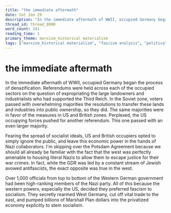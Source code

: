 ```yaml
---
title: "the immediate aftermath"
date: Sat Jan 29
description: "In the immediate aftermath of WWII, occupied Germany began the process of denazification."
thread_id: thread_0900
word_count: 241
reading_time: 1
primary_theme: marxism_historical materialism
tags: ["marxism_historical materialism", "fascism analysis", "political economy", "covid_public health politics", "organizational theory"]
---
```


# the immediate aftermath

In the immediate aftermath of WWII, occupied Germany began the process of denazification. Referendums were held across each of the occupied sectors on the question of expropriating the large landowners and industrialists who had supported the Third Reich. In the Soviet zone, voters passed with overwhelming majorities the resolutions to transfer these lands and industries into public ownership, so they did. The same majorities were in favor of the measures in US and British zones. Perplexed, the US occupying forces pushed for another referendum. This one passed with an even larger majority.

Fearing the spread of socialist ideals, US and British occupiers opted to simply ignore the public, and leave this economic power in the hands of Nazi collaborators. I'm skipping over the Potsdam Agreement because we should all already be familiar with the fact that the west was perfectly amenable to housing literal Nazis to allow them to escape justice for their war crimes. In fact, while the GDR was led by a constant stream of Jewish avowed antifascists, the exact opposite was true in the west.

Over 1,000 officials from top to bottom of the Western German government had been high-ranking members of the Nazi party. All of this because the western powers, especially the US, decided they preferred fascism to socialism. They secretly rearmed West Germany, cut off vital trade to the east, and pumped billions of Marshall Plan dollars into the privatized economy explicitly to stem socialism.